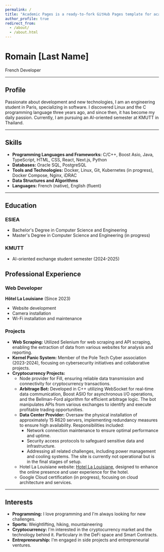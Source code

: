```yaml
---
permalink: /
title: "Academic Pages is a ready-to-fork GitHub Pages template for academic personal websites"
author_profile: true
redirect_from: 
  - /about/
  - /about.html
---
```


# Romain [Last Name]
French Developer

---

## Profile
Passionate about development and new technologies, I am an engineering student in Paris, specializing in software. I discovered Linux and the C programming language three years ago, and since then, it has become my daily passion. Currently, I am pursuing an AI-oriented semester at KMUTT in Thailand.

---

## Skills
- **Programming Languages and Frameworks:** C/C++, Boost Asio, Java, TypeScript, HTML, CSS, React, Next.js, Python
- **Databases:** Oracle SQL, PostgreSQL
- **Tools and Technologies:** Docker, Linux, Git, Kubernetes (in progress), Docker Compose, Nginx, iDRAC
- **Data Structures and Algorithms**
- **Languages:** French (native), English (fluent)

---

## Education

### ESIEA
- Bachelor's Degree in Computer Science and Engineering
- Master's Degree in Computer Science and Engineering (in progress)

### KMUTT
- AI-oriented exchange student semester (2024-2025)


## Professional Experience

### Web Developer
**Hôtel La Louisiane** (Since 2023)  
- Website development
- Camera installation
- Wi-Fi installation and maintenance

### Projects
- **Web Scraping:** Utilized Selenium for web scraping and API scraping, enabling the extraction of data from various websites for analysis and reporting.
- **Kernel Panic System:** Member of the Pole Tech Cyber association (2023-2024), focusing on cybersecurity initiatives and collaborative projects.
- **Cryptocurrency Projects:** 
  - Node provider for Fill, ensuring reliable data transmission and connectivity for cryptocurrency transactions.
  - **Arbitrage Bot:** Developed in C++ utilizing WebSocket for real-time data communication, Boost ASIO for asynchronous I/O operations, and the Bellman-Ford algorithm for efficient arbitrage logic. The bot manipulates APIs from various exchanges to identify and execute profitable trading opportunities.
  - **Data Center Provider:** Oversaw the physical installation of approximately 15 R620 servers, implementing redundancy measures to ensure high availability. Responsibilities included:
    - Network connection maintenance to ensure optimal performance and uptime.
    - Security access protocols to safeguard sensitive data and infrastructure.
    - Addressing all related challenges, including power management and cooling systems. The site is currently not operational but is in the final stages of setup.
  - Hotel La Louisiane website: [Hotel La Louisiane](https://hotellalouisiane.com), designed to enhance the online presence and user experience for the hotel.
  - Google Cloud certification (in progress), focusing on cloud architecture and services.

---

## Interests
- **Programming:** I love programming and I'm always looking for new challenges.
- **Sports:** Weightlifting, hiking, mountaineering
- **Cryptocurrency:** I'm interested in the cryptocurrency market and the technology behind it. Particulary in the DeFi space and Smart Contracts.
- **Entrepreneurship:** I'm engaged in side projects and entrepreneurial ventures.